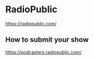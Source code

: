 # RadioPublic
https://radiopublic.com/

## How to submit your show
https://podcasters.radiopublic.com/
